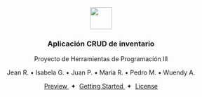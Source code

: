 <div align="center">
<img src="https://i.imgur.com/FRCppb6.png" height="50px" width="auto" /> 
<h3>
 Aplicación CRUD de inventario
</h3>
<p>Proyecto de Herramientas de Programación III</p>
<p>Jean R. • Isabela G. • Juan P. • Maria R. • Pedro M. • Wuendy A.</p>
</div>

<div align="center">
    <a href="#" target="_blank">
        Preview
    </a>
    <span>&nbsp;✦&nbsp;</span>
    <a href="#-getting-started">
        Getting Started
    </a>
    <span>&nbsp;✦&nbsp;</span>
    <a href="#-license">
        License
    </a>
</div>

